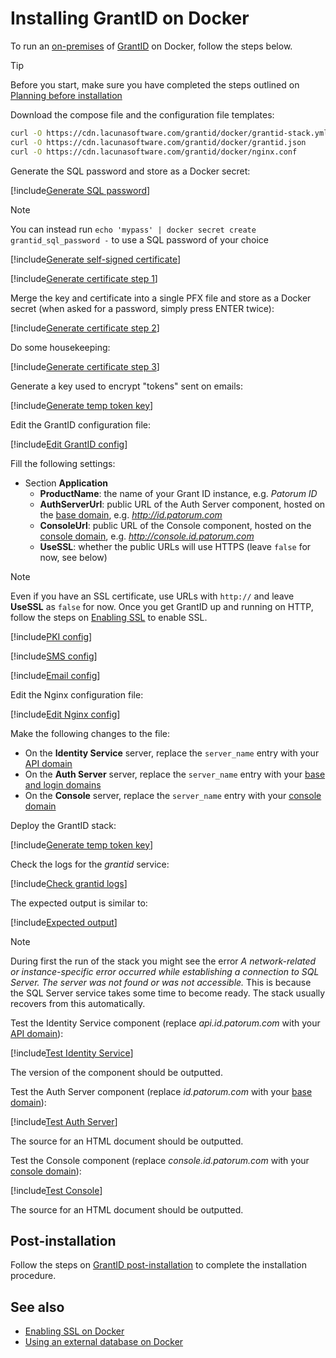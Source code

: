 ﻿# Installing GrantID on Docker

To run an [on-premises](../index.md) of [GrantID](../../index.md) on Docker, follow the steps below.

> [!TIP]
> Before you start, make sure you have completed the steps outlined on [Planning before installation](../index.md#planning)

Download the compose file and the configuration file templates:

```sh
curl -O https://cdn.lacunasoftware.com/grantid/docker/grantid-stack.yml
curl -O https://cdn.lacunasoftware.com/grantid/docker/grantid.json
curl -O https://cdn.lacunasoftware.com/grantid/docker/nginx.conf
```

Generate the SQL password and store as a Docker secret:

[!include[Generate SQL password](../../../../../includes/grant-id/docker/gen-sql-password.md)]

> [!NOTE]
> You can instead run `echo 'mypass' | docker secret create grantid_sql_password -` to use a SQL password of your choice

[!include[Generate self-signed certificate](../includes/gen-cert.md)]

[!include[Generate certificate step 1](../../../../../includes/grant-id/linux/gen-cert-step1.md)]

Merge the key and certificate into a single PFX file and store as a Docker secret (when asked for a password, simply press ENTER twice):

[!include[Generate certificate step 2](../../../../../includes/grant-id/docker/gen-cert-step2.md)]

Do some housekeeping:

[!include[Generate certificate step 3](../../../../../includes/grant-id/docker/gen-cert-step3.md)]

Generate a key used to encrypt "tokens" sent on emails:

[!include[Generate temp token key](../../../../../includes/grant-id/docker/gen-temp-token-key.md)]

Edit the GrantID configuration file:

[!include[Edit GrantID config](../../../../../includes/grant-id/docker/edit-grantid-config.md)]

Fill the following settings:

* Section **Application**
  * **ProductName**: the name of your Grant ID instance, e.g. *Patorum ID*
  * **AuthServerUrl**: public URL of the Auth Server component, hosted on the [base domain](../index.md#planning), e.g. *http://id.patorum.com*
  * **ConsoleUrl**: public URL of the Console component, hosted on the [console domain](../index.md#planning), e.g. *http://console.id.patorum.com*
  * **UseSSL**: whether the public URLs will use HTTPS (leave `false` for now, see below)

> [!NOTE]
> Even if you have an SSL certificate, use URLs with `http://` and leave **UseSSL** as `false` for now. Once you get GrantID
> up and running on HTTP, follow the steps on [Enabling SSL](enable-ssl.md) to enable SSL.

[!include[PKI config](../includes/pki-config.md)]

[!include[SMS config](../includes/sms-config.md)]

[!include[Email config](../includes/email-config.md)]

Edit the Nginx configuration file:

[!include[Edit Nginx config](../../../../../includes/grant-id/docker/edit-nginx-config.md)]

Make the following changes to the file:

* On the **Identity Service** server, replace the `server_name` entry with your [API domain](../index.md#planning)
* On the **Auth Server** server, replace the `server_name` entry with your [base and login domains](../index.md#planning)
* On the **Console** server, replace the `server_name` entry with your [console domain](../index.md#planning)

Deploy the GrantID stack:

[!include[Generate temp token key](../../../../../includes/grant-id/docker/deploy.md)]

Check the logs for the *grantid* service:

[!include[Check grantid logs](../../../../../includes/grant-id/docker/check-logs-grantid.md)]

The expected output is similar to:

[!include[Expected output](../../../../../includes/grant-id/docker/check-logs-grantid-output.md)]

> [!NOTE]
> During first the run of the stack you might see the error *A network-related or instance-specific error occurred while establishing a connection to SQL Server. The server was not found or was not accessible.*
> This is because the SQL Server service takes some time to become ready. The stack usually recovers from this automatically.

Test the Identity Service component (replace *api.id.patorum.com* with your [API domain](../index.md#planning)):

[!include[Test Identity Service](../../../../../includes/grant-id/docker/test-identity-service.md)]

The version of the component should be outputted.

Test the Auth Server component (replace *id.patorum.com* with your [base domain](../index.md#planning)):

[!include[Test Auth Server](../../../../../includes/grant-id/docker/test-auth-server.md)]

The source for an HTML document should be outputted.

Test the Console component (replace *console.id.patorum.com* with your [console domain](../index.md#planning)):

[!include[Test Console](../../../../../includes/grant-id/docker/test-console.md)]

The source for an HTML document should be outputted.

## Post-installation

Follow the steps on [GrantID post-installation](../post-install.md) to complete the installation procedure.

## See also

* [Enabling SSL on Docker](enable-ssl.md)
* [Using an external database on Docker](external-db.md)
